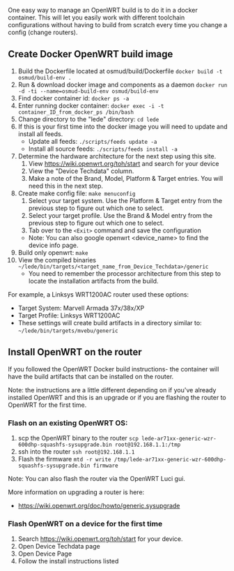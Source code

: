 One easy way to manage an OpenWRT build is to do it in a docker container. This will let you easily work with different toolchain configurations without having to build from scratch every time you change a config (change routers).

## Create Docker OpenWRT build image
1. Build the Dockerfile located at osmud/build/Dockerfile `docker build -t osmud/build-env .`
1. Run & download docker image and components as a daemon `docker run -d -ti --name=osmud-build-env osmud/build-env`
1. Find docker container id: `docker ps -a`
1. Enter running docker container: `docker exec -i -t container_ID_from_docker_ps /bin/bash`
1. Change directory to the "lede" directory: `cd lede`
1. If this is your first time into the docker image you will need to update and install all feeds.
    * Update all feeds: `./scripts/feeds update -a`
    * Install all source feeds: `./scripts/feeds install -a`
1. Determine the hardware architecture for the next step using this site.
    1. View https://wiki.openwrt.org/toh/start and search for your device
    1. View the "Device Techdata" column.
    1. Make a note of the Brand, Model, Platform & Target entries. You will need this in the next step.
1. Create make config file: `make menuconfig`
    1. Select your target system. Use the Platform & Target entry from the previous step to figure out which one to select.
    1. Select your target profile. Use the Brand & Model entry from the previous step to figure out which one to select.
    1. Tab over to the `<Exit>` command and save the configuration
    * Note: You can also google openwrt <device_name> to find the device info page.
1. Build only openwrt: `make`
1. View the compiled binaries `~/lede/bin/targets/<target_name_from_Device_Techdata>/generic`
    * You need to remember the processor architecture from this step to locate the installation artifacts from the build.

For example, a Linksys WRT1200AC router used these options:
* Target System: Marvell Armada 37x/38x/XP
* Target Profile: Linksys WRT1200AC
* These settings will create build artifacts in a directory similar to: `~/lede/bin/targets/mvebu/generic`

## Install OpenWRT on the router
If you followed the OpenWRT Docker build instructions- the container will have the build artifacts that can be installed on the router. 

Note: the instructions are a little different depending on if you've already installed OpenWRT and this is an upgrade or if you are flashing the router to OpenWRT for the first time.

### Flash on an existing OpenWRT OS:
1. scp the OpenWRT binary to the router `scp lede-ar71xx-generic-wzr-600dhp-squashfs-sysupgrade.bin root@192.168.1.1:/tmp`
1. ssh into the router `ssh root@192.168.1.1`
1. Flash the firmware `mtd -r write /tmp/lede-ar71xx-generic-wzr-600dhp-squashfs-sysupgrade.bin firmware`

Note: You can also flash the router via the OpenWRT Luci gui.

More information on upgrading a router is here:
* https://wiki.openwrt.org/doc/howto/generic.sysupgrade

### Flash OpenWRT on a device for the first time
1. Search https://wiki.openwrt.org/toh/start for your device.
1. Open Device Techdata page
1. Open Device Page
1. Follow the install instructions listed
